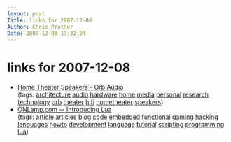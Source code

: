 ```yaml
---
layout: post
Title: links for 2007-12-08  
Author: Chris Prather
Date: 2007-12-08 17:32:24
---
```


# links for 2007-12-08
<ul class="delicious">
	<li>
		<div class="delicious-link"><a href="http://www.orbaudio.com/">Home Theater Speakers - Orb Audio</a></div>
		<div class="delicious-tags">(tags: <a href="http://del.icio.us/perigrin/architecture">architecture</a> <a href="http://del.icio.us/perigrin/audio">audio</a> <a href="http://del.icio.us/perigrin/hardware">hardware</a> <a href="http://del.icio.us/perigrin/home">home</a> <a href="http://del.icio.us/perigrin/media">media</a> <a href="http://del.icio.us/perigrin/personal">personal</a> <a href="http://del.icio.us/perigrin/research">research</a> <a href="http://del.icio.us/perigrin/technology">technology</a> <a href="http://del.icio.us/perigrin/orb">orb</a> <a href="http://del.icio.us/perigrin/theater">theater</a> <a href="http://del.icio.us/perigrin/hifi">hifi</a> <a href="http://del.icio.us/perigrin/hometheater">hometheater</a> <a href="http://del.icio.us/perigrin/speakers">speakers</a>)</div>
	</li>
	<li>
		<div class="delicious-link"><a href="http://www.onlamp.com/pub/a/onlamp/2006/02/16/introducing-lua.html">ONLamp.com -- Introducing Lua</a></div>
		<div class="delicious-tags">(tags: <a href="http://del.icio.us/perigrin/article">article</a> <a href="http://del.icio.us/perigrin/articles">articles</a> <a href="http://del.icio.us/perigrin/blog">blog</a> <a href="http://del.icio.us/perigrin/code">code</a> <a href="http://del.icio.us/perigrin/embedded">embedded</a> <a href="http://del.icio.us/perigrin/functional">functional</a> <a href="http://del.icio.us/perigrin/gaming">gaming</a> <a href="http://del.icio.us/perigrin/hacking">hacking</a> <a href="http://del.icio.us/perigrin/languages">languages</a> <a href="http://del.icio.us/perigrin/howto">howto</a> <a href="http://del.icio.us/perigrin/development">development</a> <a href="http://del.icio.us/perigrin/language">language</a> <a href="http://del.icio.us/perigrin/tutorial">tutorial</a> <a href="http://del.icio.us/perigrin/scripting">scripting</a> <a href="http://del.icio.us/perigrin/programming">programming</a> <a href="http://del.icio.us/perigrin/lua">lua</a>)</div>
	</li>
</ul>

